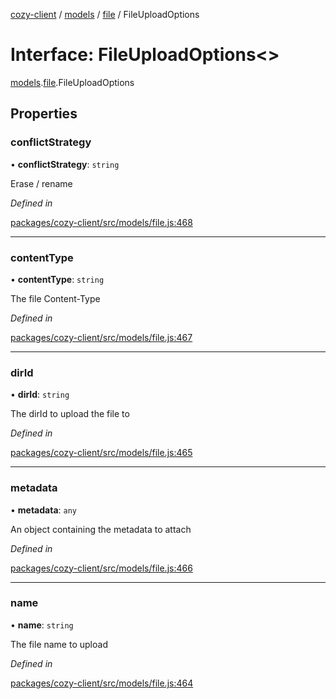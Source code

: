 [cozy-client](../README.md) / [models](../modules/models.md) / [file](../modules/models.file.md) / FileUploadOptions

# Interface: FileUploadOptions<>

[models](../modules/models.md).[file](../modules/models.file.md).FileUploadOptions

## Properties

### conflictStrategy

• **conflictStrategy**: `string`

Erase / rename

*Defined in*

[packages/cozy-client/src/models/file.js:468](https://github.com/cozy/cozy-client/blob/master/packages/cozy-client/src/models/file.js#L468)

***

### contentType

• **contentType**: `string`

The file Content-Type

*Defined in*

[packages/cozy-client/src/models/file.js:467](https://github.com/cozy/cozy-client/blob/master/packages/cozy-client/src/models/file.js#L467)

***

### dirId

• **dirId**: `string`

The dirId to upload the file to

*Defined in*

[packages/cozy-client/src/models/file.js:465](https://github.com/cozy/cozy-client/blob/master/packages/cozy-client/src/models/file.js#L465)

***

### metadata

• **metadata**: `any`

An object containing the metadata to attach

*Defined in*

[packages/cozy-client/src/models/file.js:466](https://github.com/cozy/cozy-client/blob/master/packages/cozy-client/src/models/file.js#L466)

***

### name

• **name**: `string`

The file name to upload

*Defined in*

[packages/cozy-client/src/models/file.js:464](https://github.com/cozy/cozy-client/blob/master/packages/cozy-client/src/models/file.js#L464)
